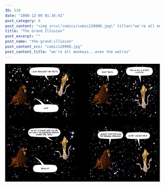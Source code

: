 ```yaml
---
ID: 538
date: "2008-12-09 01:36:41"
post_category: 0
post_content: "<img src=\"comics/comic120908.jpg\" title=\"we're all monkeys...even the walrus\" />"
title: "The Grand Illusion"
post_excerpt: ""
post_name: "the-grand-illusion"
post_content_src: "comic120908.jpg"
post_content_title: "we're all monkeys...even the walrus"
---
```



[![we're all monkeys...even the walrus](/comics-hi-res/comic120908.jpg)](/comics-hi-res/comic120908.jpg)
